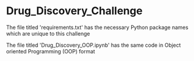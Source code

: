 # Drug_Discovery_Challenge

The file titled 'requirements.txt' has the necessary Python package names which are unique to this challenge

The file titled 'Drug_Discovery_OOP.ipynb' has the same code in Object oriented Programming (OOP) format
